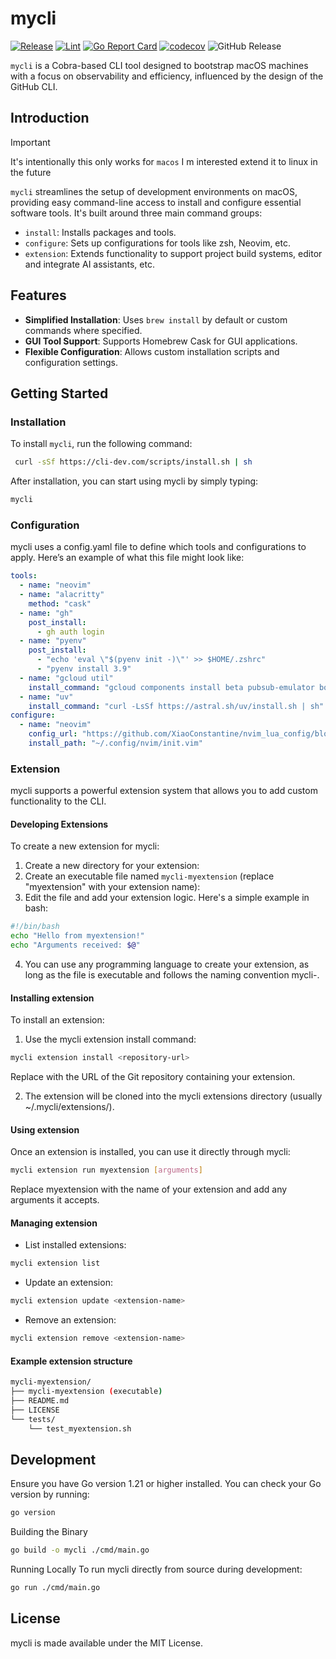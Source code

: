 # mycli


[![Release](https://github.com/XiaoConstantine/mycli/actions/workflows/release.yml/badge.svg)](https://github.com/XiaoConstantine/mycli/actions/workflows/release.yml)
[![Lint](https://github.com/XiaoConstantine/mycli/actions/workflows/lint.yml/badge.svg)](https://github.com/XiaoConstantine/mycli/actions/workflows/lint.yml)
[![Go Report Card](https://goreportcard.com/badge/github.com/XiaoConstantine/mycli)](https://goreportcard.com/report/github.com/XiaoConstantine/mycli)
[![codecov](https://codecov.io/gh/XiaoConstantine/mycli/graph/badge.svg?token=XL61J6R9T1)](https://codecov.io/gh/XiaoConstantine/mycli)
![GitHub Release](https://img.shields.io/github/v/release/XiaoConstantine/mycli)



`mycli` is a Cobra-based CLI tool designed to bootstrap macOS machines with a focus on observability and efficiency, influenced by the design of the GitHub CLI.


## Introduction

>[!IMPORTANT]
>It's intentionally this only works for `macos` I m interested extend it to linux in the future


`mycli` streamlines the setup of development environments on macOS, providing easy command-line access to install and configure essential software tools. It's built around three main command groups:

- `install`: Installs packages and tools.
- `configure`: Sets up configurations for tools like zsh, Neovim, etc.
- `extension`: Extends functionality to support project build systems, editor and integrate AI assistants, etc.

## Features

- **Simplified Installation**: Uses `brew install` by default or custom commands where specified.
- **GUI Tool Support**: Supports Homebrew Cask for GUI applications.
- **Flexible Configuration**: Allows custom installation scripts and configuration settings.

## Getting Started

### Installation

To install `mycli`, run the following command:

```bash
 curl -sSf https://cli-dev.com/scripts/install.sh | sh
```

After installation, you can start using mycli by simply typing:

```bash
mycli
```

### Configuration
mycli uses a config.yaml file to define which tools and configurations to apply. Here’s an example of what this file might look like:

```yaml
tools:
  - name: "neovim"
  - name: "alacritty"
    method: "cask"
  - name: "gh"
    post_install:
      - gh auth login
  - name: "pyenv"
    post_install:
      - "echo 'eval \"$(pyenv init -)\"' >> $HOME/.zshrc"
      - "pyenv install 3.9"
  - name: "gcloud util"
    install_command: "gcloud components install beta pubsub-emulator bq cloud_sql_proxy gke-gcloud-auth-plugin"
  - name: "uv"
    install_command: "curl -LsSf https://astral.sh/uv/install.sh | sh"
configure:
  - name: "neovim"
    config_url: "https://github.com/XiaoConstantine/nvim_lua_config/blob/master/init.lua"
    install_path: "~/.config/nvim/init.vim"
```

### Extension
mycli supports a powerful extension system that allows you to add custom functionality to the CLI.

#### Developing Extensions

To create a new extension for mycli:

1. Create a new directory for your extension:
2. Create an executable file named `mycli-myextension` (replace "myextension" with your extension name):
3. Edit the file and add your extension logic. Here's a simple example in bash:
```bash
#!/bin/bash
echo "Hello from myextension!"
echo "Arguments received: $@"
```
4. You can use any programming language to create your extension, as long as the file is executable and follows the naming convention mycli-<extensionname>.

#### Installing extension
To install an extension:

1. Use the mycli extension install command:
```bash
mycli extension install <repository-url>
```
Replace <repository-url> with the URL of the Git repository containing your extension.

2. The extension will be cloned into the mycli extensions directory (usually ~/.mycli/extensions/).

#### Using extension
Once an extension is installed, you can use it directly through mycli:
```bash
mycli extension run myextension [arguments]
```

Replace myextension with the name of your extension and add any arguments it accepts.

#### Managing extension
* List installed extensions:
```bash
mycli extension list
```

* Update an extension:
```bash
mycli extension update <extension-name>
```

* Remove an extension:
```bash
mycli extension remove <extension-name>
```

#### Example extension structure
```bash
mycli-myextension/
├── mycli-myextension (executable)
├── README.md
├── LICENSE
└── tests/
    └── test_myextension.sh
```

## Development
Ensure you have Go version 1.21 or higher installed. You can check your Go version by running:

```bash
go version
```

Building the Binary

```bash
go build -o mycli ./cmd/main.go
```

Running Locally
To run mycli directly from source during development:

```bash
go run ./cmd/main.go
```

## License

mycli is made available under the MIT License.

